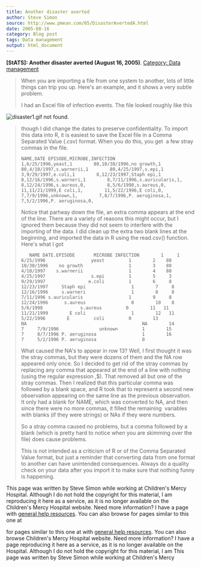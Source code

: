 ```yaml
---
title: Another disaster averted
author: Steve Simon
source: http://www.pmean.com/05/DisasterAvertedA.html
date: 2005-08-16
category: Blog post
tags: Data management
output: html_document
---
```

**[StATS]:** **Another disaster averted (August 16,
2005)**. [Category: Data management](../category/DataManagement.html)

> When you are importing a file from one system to another, lots of
> little things can trip you up. Here\'s an example, and it shows a very
> subtle problem.
>
> I had an Excel file of infection events. The file looked roughly like
> this
>
![disaster1.gif not found.](../../../web/images/05/DisasterAvertedA01.png)
>
> though I did change the dates to preserve confidentiality. To import
> this data into R, it is easiest to save the Excel file in a Comma
> Separated Value (.csv) format. When you do this, you get  a few stray
> commas in the file.
>
> `NAME,DATE EPISODE,MICROBE,INFECTION                        1,6/25/1996,yeast,1        80,10/30/1996,no growth,1        80,4/10/1997,s.warnerii,1        80,4/25/1997,s.epi,1        3,9/29/1997,e.coli,1        8,12/23/1997,Staph epi,1        8,12/16/1996,s.warneri,1        8,7/11/1996,s.auricularis,1,        8,12/24/1996,s.aureus,0,        8,5/6/1998,s.aureus,0,        11,11/21/1999,E coli,1,        11,5/22/1996,E coli,0,         7,7/9/1996,unknown,1,        7,8/7/1996,P. aeruginosa,1,        7,5/2/1996,P. aeruginosa,0,`
>
> Notice that partway down the file, an extra comma appears at the end
> of the line. There are a variety of reasons this might occur, but I
> ignored them because they did not seem to interfere with the importing
> of the data. I did clean up the extra two blank lines at the
> beginning, and imported the data in R using the read.csv() function.
> Here\'s what I got
>
> `   NAME DATE.EPISODE       MICROBE INFECTION        1     1    6/25/1996                 yeast         1        2    80    10/30/1996    no growth                 1        3    80    4/10/1997    s.warnerii                 1        4    80    4/25/1997                 s.epi         1        5     3    9/29/1997                e.coli         1        6     8   12/23/1997     Staph epi                 1        7     8   12/16/1996     s.warneri                 1        8     8    7/11/1996 s.auricularis                 1        9     8   12/24/1996      s.aureus                 0        10    8     5/6/1998              s.aureus         0        11   11   11/21/1999        E coli                 1        12   11    5/22/1996        E         coli         0        13   NA                                           NA        14    7     7/9/1996               unknown         1        15    7     8/7/1996 P. aeruginosa                 1        16    7     5/2/1996 P. aeruginosa                 0`
>
> What caused the NA\'s to appear in row 13? Well, I first thought it
> was the stray commas, but they were dozens of them and the NA row
> appeared only once. So I decided to get rid of the stray commas by
> replacing any comma that appeared at the end of a line with nothing
> (using the regular expression ,\$). That removed all but one of the
> stray commas. Then I realized that this particular comma was followed
> by a blank space, and R took that to represent a second new
> observation appearing on the same line as the previous observation. It
> only had a blank for NAME, which was converted to NA, and then since
> there were no more commas, it filled the remaining  variables with
> blanks (if they were strings) or NAs if they were numbers.
>
> So a stray comma caused no problems, but a comma followed by a blank
> (which is pretty hard to notice when you are skimming over the file)
> does cause problems.
>
> This is not intended as a criticism of R or of the Comma Separated
> Value format, but just a reminder that converting data from one format
> to another can have unintended consequences. Always do a quality check
> on your data after you import it to make sure that nothing funny is
> happening.

This page was written by Steve Simon while working at Children\'s Mercy
Hospital. Although I do not hold the copyright for this material, I am
reproducing it here as a service, as it is no longer available on the
Children\'s Mercy Hospital website. Need more information? I have a page
with [general help resources](../GeneralHelp.html). You can also browse
for pages similar to this one at
<!---More--->
for pages similar to this one at
with [general help resources](../GeneralHelp.html). You can also browse
Children\'s Mercy Hospital website. Need more information? I have a page
reproducing it here as a service, as it is no longer available on the
Hospital. Although I do not hold the copyright for this material, I am
This page was written by Steve Simon while working at Children\'s Mercy

<!---Do not use
**[StATS]:** **Another disaster averted (August 16,
This page was written by Steve Simon while working at Children\'s Mercy
Hospital. Although I do not hold the copyright for this material, I am
reproducing it here as a service, as it is no longer available on the
Children\'s Mercy Hospital website. Need more information? I have a page
with [general help resources](../GeneralHelp.html). You can also browse
for pages similar to this one at
--->

